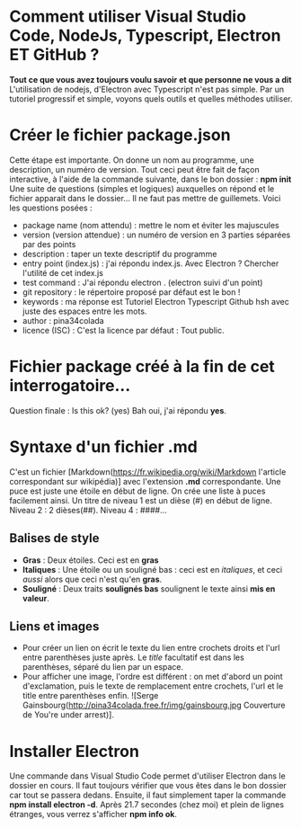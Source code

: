 # Comment utiliser Visual Studio Code, NodeJs, Typescript, Electron ET GitHub ? 
__Tout ce que vous avez toujours voulu savoir et que personne ne vous a dit__
L'utilisation de nodejs, d'Electron avec Typescript n'est pas simple.
Par un tutoriel progressif et simple, voyons quels outils et quelles méthodes utiliser.
# Créer le fichier __package.json__
Cette étape est importante. On donne un nom au programme, une description, un numéro de version.
Tout ceci peut être fait de façon interactive, à l'aide de la commande suivante, dans le bon dossier : **npm init**
 Une suite de questions (simples et logiques) auxquelles on répond et le fichier apparait dans le dossier... 
 Il ne faut pas mettre de guillemets. Voici les questions posées :
 - package name (nom attendu) : mettre le nom et éviter les majuscules
 - version (version attendue) : un numéro de version en 3 parties séparées par des points
 - description : taper un texte descriptif du programme
 - entry point (index.js) : j'ai répondu index.js. Avec Electron ? Chercher l'utilité de cet index.js
 - test command : J'ai répondu electron . (electron suivi d'un point)
 - git repository : le répertoire proposé par défaut est le bon !
 - keywords : ma réponse est Tutoriel Electron Typescript Github hsh avec juste des espaces entre les mots.
 - author : pina34colada
 - licence (ISC) : C'est la licence par défaut : Tout public.
 # Fichier package créé à la fin de cet interrogatoire...
Question finale : Is this ok? (yes) Bah oui, j'ai répondu __yes__.
 # Syntaxe d'un fichier .md 
 C'est un fichier [Markdown(https://fr.wikipedia.org/wiki/Markdown l'article correspondant sur wikipédia)] avec l'extension **.md** correspondante. 
 Une puce est juste une étoile en début de ligne. On crée une liste à puces facilement ainsi.
 Un titre de niveau 1 est un dièse (#) en début de ligne. Niveau 2 : 2 dièses(##). Niveau 4 : ####... 
## Balises de style 
* **Gras** : Deux étoiles. Ceci est en **gras**
* **Italiques** : Une étoile ou un souligné bas : ceci est en *italiques*, et ceci _aussi_ alors que ceci n'est qu'en **gras**.
* **Souligné** : Deux traits __soulignés bas__ soulignent le texte ainsi __mis en valeur__.
## Liens et images
* Pour créer un lien on écrit le texte du lien entre crochets droits et l'url entre parenthèses juste après. Le _title_ facultatif est dans les parenthèses, séparé du lien par un espace.
* Pour afficher une image, l'ordre est différent : on met d'abord un point d'exclamation, puis le texte de remplacement entre crochets, l'url et le title entre parenthèses enfin. ![Serge Gainsbourg(http://pina34colada.free.fr/img/gainsbourg.jpg Couverture de You're under arrest)].
# Installer Electron 
Une commande dans Visual Studio Code permet d'utiliser Electron dans le dossier en cours.
Il faut toujours vérifier que vous êtes dans le bon dossier car tout se passera dedans.
Ensuite, il faut simplement taper la commande **npm install electron -d**.
Après 21.7 secondes (chez moi) et plein de lignes étranges, vous verrez s'afficher **npm info ok**. 
